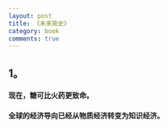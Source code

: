 ```yaml
---
layout: post
title: 《未来简史》
category: book
comments: true
---
```


## 1。

#### 现在，糖可比火药更致命。
#### 全球的经济导向已经从物质经济转变为知识经济。